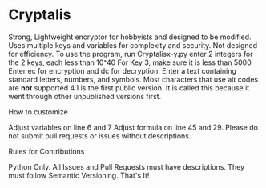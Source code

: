 # Cryptalis
Strong, Lightweight encryptor for hobbyists and designed to be modified.
Uses multiple keys and variables for complexity and security. 
Not designed for efficiency.
To use the program, run Cryptalisx-y.py
enter 2 integers for the 2 keys, each less than 10^40
For Key 3, make sure it is less than 5000
Enter ec for encryption and dc for decryption.
Enter a text containing standard letters, numbers, and symbols. Most characters that use alt codes are **not** supported
4.1 is the first public version. It is called this because it went through other unpublished versions first.

How to customize

Adjust variables on line 6 and 7
Adjust formula on line 45 and 29.
Please do not submit pull requests or issues without descriptions.

Rules for Contributions

Python Only.
All Issues and Pull Requests must have descriptions.
They must follow Semantic Versioning.
That's It!
